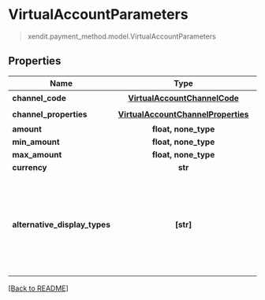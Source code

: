 # VirtualAccountParameters
> xendit.payment_method.model.VirtualAccountParameters


## Properties
| Name | Type | Required | Description | Examples |
|------------|:-------------:|:-------------:|-------------|:-------------:|
| **channel_code** | [**VirtualAccountChannelCode**](VirtualAccountChannelCode.md) | ☑️ |  |  | |
| **channel_properties** | [**VirtualAccountChannelProperties**](VirtualAccountChannelProperties.md) | ☑️ |  |  | |
| **amount** | **float, none_type** | |   |  |
| **min_amount** | **float, none_type** | |   |  |
| **max_amount** | **float, none_type** | |   |  |
| **currency** | **str** | |   |  |
| **alternative_display_types** | **[str]** | | For payments in Vietnam only, alternative display requested for the virtual account  |  |


[[Back to README]](../../README.md)


